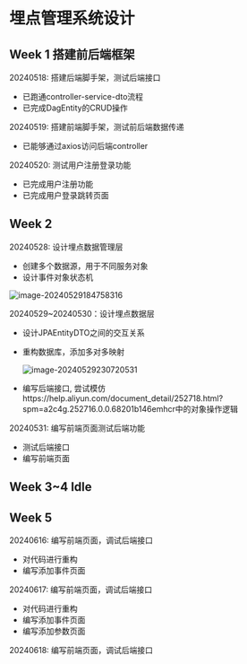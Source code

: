 # 埋点管理系统设计

## Week 1 搭建前后端框架

20240518: 搭建后端脚手架，测试后端接口

- 已跑通controller-service-dto流程
- 已完成DagEntity的CRUD操作

20240519: 搭建前端脚手架，测试前后端数据传递

- 已能够通过axios访问后端controller

20240520: 测试用户注册登录功能

- 已完成用户注册功能
- 已完成用户登录跳转页面

## Week 2

20240528: 设计埋点数据管理层

- 创建多个数据源，用于不同服务对象
- 设计事件对象状态机

![image-20240529184758316](F:\Study_Notes_Backup\Full_Stack_Projects\Event-Tracking-Management-System\README.assets\image-20240529184758316.png)



20240529~20240530：设计埋点数据层

- 设计JPAEntityDTO之间的交互关系

- 重构数据库，添加多对多映射

  ![image-20240529230720531](F:\Study_Notes_Backup\Full_Stack_Projects\Event-Tracking-Management-System\README.assets\image-20240529230720531.png)

- 编写后端接口, 尝试模仿https://help.aliyun.com/document_detail/252718.html?spm=a2c4g.252716.0.0.68201b146emhcr中的对象操作逻辑

20240531: 编写前端页面测试后端功能

- 测试后端接口
- 编写前端页面

## Week 3~4 Idle

## Week 5

20240616: 编写前端页面，调试后端接口

- 对代码进行重构
- 编写添加事件页面

20240617: 编写前端页面，调试后端接口

- 对代码进行重构
- 编写添加事件页面
- 编写添加参数页面

20240618: 编写前端页面，调试后端接口